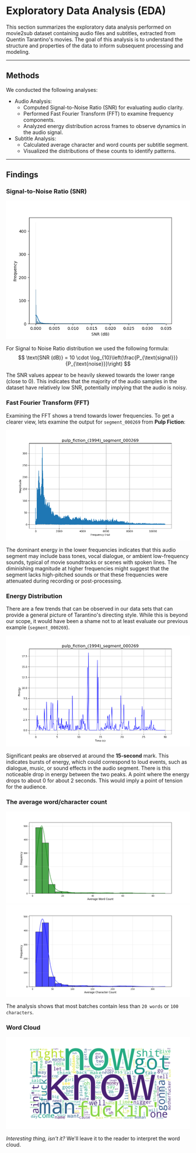 # Exploratory Data Analysis (EDA)

This section summarizes the exploratory data analysis performed on movie2sub dataset containing audio files and subtitles, extracted from Quentin Tarantino's movies. The goal of this analysis is to understand the structure and properties of the data to inform subsequent processing and modeling.

---

## Methods

We conducted the following analyses:
- Audio Analysis:
  - Computed Signal-to-Noise Ratio (SNR) for evaluating audio clarity.
  - Performed Fast Fourier Transform (FFT) to examine frequency components.
  - Analyzed energy distribution across frames to observe dynamics in the audio signal.
- Subtitle Analysis:
  - Calculated average character and word counts per subtitle segment.
  - Visualized the distributions of these counts to identify patterns.

---

## Findings
### Signal-to-Noise Ratio (SNR)

![SNR](../../plots/eda/distribution_of_snr.png)

For Signal to Noise Ratio distribution we used the following formula:
$$
\text{SNR (dB)} = 10 \cdot \log_{10}\left(\frac{P_{\text{signal}}}{P_{\text{noise}}}\right)
$$

The SNR values appear to be heavily skewed towards the lower range (close to 0). This indicates that the majority of the audio samples in the dataset have relatively low SNR, potentially implying that the audio is noisy.

### Fast Fourier Transform (FFT)

Examining the FFT shows a trend towards lower frequencies. To get a clearer view, lets examine the output for ``segment_000269`` from **Pulp Fiction**:

![FFT segment_000269 Pulp Fiction](../../plots/eda/pulp_fiction_%281994%29_segment_000269_fft.png)

The dominant energy in the lower frequencies indicates that this audio segment may include bass tones, vocal dialogue, or ambient low-frequency sounds, typical of movie soundtracks or scenes with spoken lines. The diminishing magnitude at higher frequencies might suggest that the segment lacks high-pitched sounds or that these frequencies were attenuated during recording or post-processing.

### Energy Distribution

There are a few trends that can be observed in our data sets that can provide a general picture of Tarantino's directing style. While this is beyond our scope, it would have been a shame not to at least evaluate our previous example (``segment_000269``).

![ED segment_000269 Pulp Fiction](../../plots/eda/pulp_fiction_%281994%29_segment_000269_ed.png)

Significant peaks are observed at around the **15-second** mark. This indicates bursts of energy, which could correspond to loud events, such as dialogue, music, or sound effects in the audio segment. There is this noticeable drop in energy between the two peaks. A point where the energy drops to about 0 for about 2 seconds. This would imply a point of tension for the audience.

### The average word/character count

![AVG word count](../../plots/eda/distribution_of_avg_word.png) 
![AVG char count](../../plots/eda/distribution_of_avg_char.png)

The analysis shows that most batches contain less than ``20 words`` or ``100 characters``.

### Word Cloud

![Word Cloud](../../plots/eda/word_cloud.png)

_Interesting thing, isn't it?_ We'll leave it to the reader to interpret the word cloud.